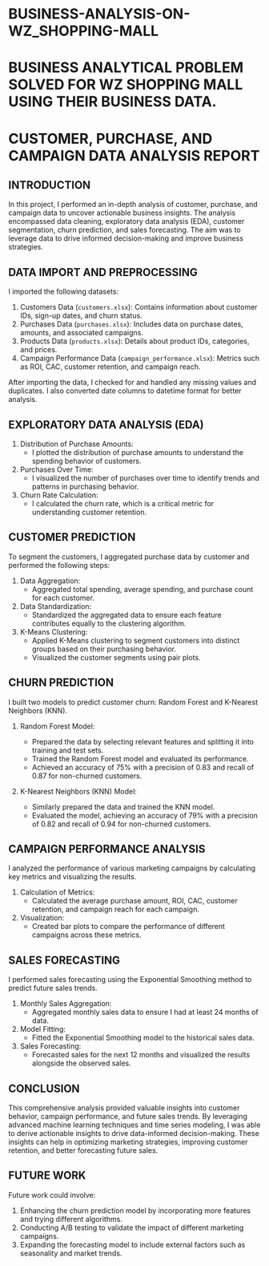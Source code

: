 # BUSINESS-ANALYSIS-ON-WZ_SHOPPING-MALL
# BUSINESS ANALYTICAL PROBLEM SOLVED FOR WZ SHOPPING MALL USING THEIR BUSINESS DATA.
# CUSTOMER, PURCHASE, AND CAMPAIGN DATA ANALYSIS REPORT

## INTRODUCTION
In this project, I performed an in-depth analysis of customer, purchase, and campaign data to uncover actionable business insights. The analysis encompassed data cleaning, exploratory data analysis (EDA), customer segmentation, churn prediction, and sales forecasting. The aim was to leverage data to drive informed decision-making and improve business strategies.

## DATA IMPORT AND PREPROCESSING
I imported the following datasets:
1. Customers Data (`customers.xlsx`): Contains information about customer IDs, sign-up dates, and churn status.
2. Purchases Data (`purchases.xlsx`): Includes data on purchase dates, amounts, and associated campaigns.
3. Products Data (`products.xlsx`): Details about product IDs, categories, and prices.
4. Campaign Performance Data (`campaign_performance.xlsx`): Metrics such as ROI, CAC, customer retention, and campaign reach.

After importing the data, I checked for and handled any missing values and duplicates. I also converted date columns to datetime format for better analysis.

## EXPLORATORY DATA ANALYSIS (EDA)
1. Distribution of Purchase Amounts: 
   - I plotted the distribution of purchase amounts to understand the spending behavior of customers.
2. Purchases Over Time:
   - I visualized the number of purchases over time to identify trends and patterns in purchasing behavior.
3. Churn Rate Calculation:
   - I calculated the churn rate, which is a critical metric for understanding customer retention.

## CUSTOMER PREDICTION
To segment the customers, I aggregated purchase data by customer and performed the following steps:
1. Data Aggregation:
   - Aggregated total spending, average spending, and purchase count for each customer.
2. Data Standardization:
   - Standardized the aggregated data to ensure each feature contributes equally to the clustering algorithm.
3. K-Means Clustering:
   - Applied K-Means clustering to segment customers into distinct groups based on their purchasing behavior.
   - Visualized the customer segments using pair plots.

## CHURN PREDICTION
I built two models to predict customer churn: Random Forest and K-Nearest Neighbors (KNN).

1. Random Forest Model:
   - Prepared the data by selecting relevant features and splitting it into training and test sets.
   - Trained the Random Forest model and evaluated its performance.
   - Achieved an accuracy of 75% with a precision of 0.83 and recall of 0.87 for non-churned customers.

2. K-Nearest Neighbors (KNN) Model:
   - Similarly prepared the data and trained the KNN model.
   - Evaluated the model, achieving an accuracy of 79% with a precision of 0.82 and recall of 0.94 for non-churned customers.

## CAMPAIGN PERFORMANCE ANALYSIS
I analyzed the performance of various marketing campaigns by calculating key metrics and visualizing the results.

1. Calculation of Metrics:
   - Calculated the average purchase amount, ROI, CAC, customer retention, and campaign reach for each campaign.
2. Visualization:
   - Created bar plots to compare the performance of different campaigns across these metrics.

## SALES FORECASTING
I performed sales forecasting using the Exponential Smoothing method to predict future sales trends.

1. Monthly Sales Aggregation:
   - Aggregated monthly sales data to ensure I had at least 24 months of data.
2. Model Fitting:
   - Fitted the Exponential Smoothing model to the historical sales data.
3. Sales Forecasting:
   - Forecasted sales for the next 12 months and visualized the results alongside the observed sales.

## CONCLUSION
This comprehensive analysis provided valuable insights into customer behavior, campaign performance, and future sales trends. By leveraging advanced machine learning techniques and time series modeling, I was able to derive actionable insights to drive data-informed decision-making. These insights can help in optimizing marketing strategies, improving customer retention, and better forecasting future sales.

## FUTURE WORK
Future work could involve:
1. Enhancing the churn prediction model by incorporating more features and trying different algorithms.
2. Conducting A/B testing to validate the impact of different marketing campaigns.
3. Expanding the forecasting model to include external factors such as seasonality and market trends.
   
